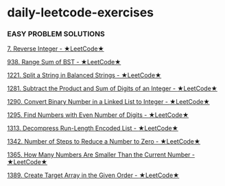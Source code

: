 # daily-leetcode-exercises

### EASY PROBLEM SOLUTIONS

[7. Reverse Integer - ](https://github.com/cemthecebi/leetcode-exercises/blob/master/src/com/company/ReverseInteger.java)[★LeetCode★](https://leetcode.com/problems/reverse-integer/)

[938. Range Sum of BST - ](https://github.com/cemthecebi/leetcode-exercises/blob/master/src/com/company/RangeSumOfBST.java)[★LeetCode★](https://leetcode.com/problems/range-sum-of-bst/)

[1221. Split a String in Balanced Strings - ](https://github.com/cemthecebi/leetcode-exercises/blob/master/src/com/company/SplitAStringInBalancedStrings.java)
[★LeetCode★](https://leetcode.com/problems/split-a-string-in-balanced-strings/)

[1281. Subtract the Product and Sum of Digits of an Integer - ](https://github.com/cemthecebi/leetcode-exercises/blob/master/src/com/company/SubtractTheProductAndSumOfDigitsOfAnInteger.java)
[★LeetCode★](https://leetcode.com/problems/subtract-the-product-and-sum-of-digits-of-an-integer/)

[1290. Convert Binary Number in a Linked List to Integer - ](https://github.com/cemthecebi/leetcode-exercises/blob/master/src/com/company/ConvertBinaryNumberInALinkedListToInteger.java)
[★LeetCode★](https://leetcode.com/problems/convert-binary-number-in-a-linked-list-to-integer/)

[1295. Find Numbers with Even Number of Digits - ](https://github.com/cemthecebi/leetcode-exercises/blob/master/src/com/company/FindNumbersWithEvenNumberOfDigits.java)
[★LeetCode★](https://leetcode.com/problems/find-numbers-with-even-number-of-digits/)

[1313. Decompress Run-Length Encoded List - ](https://github.com/cemthecebi/leetcode-exercises/blob/master/src/com/company/DecompressRunLengthEncodedList.java)
[★LeetCode★](https://leetcode.com/problems/decompress-run-length-encoded-list/)

[1342. Number of Steps to Reduce a Number to Zero - ](https://github.com/cemthecebi/leetcode-exercises/blob/master/src/com/company/NumberOfStepsToReduceANumberToZero.java)
[★LeetCode★](https://leetcode.com/problems/number-of-steps-to-reduce-a-number-to-zero/)

[1365. How Many Numbers Are Smaller Than the Current Number - ](https://github.com/cemthecebi/leetcode-exercises/blob/master/src/com/company/HowManyNumbersAreSmallerThanTheCurrentNumber.java)
[★LeetCode★](https://leetcode.com/problems/how-many-numbers-are-smaller-than-the-current-number/)

[1389. Create Target Array in the Given Order - ](https://github.com/cemthecebi/leetcode-exercises/blob/master/src/com/company/CreateTargetArrayInTheGivenOrder.java)
[★LeetCode★](https://leetcode.com/problems/create-target-array-in-the-given-order/)

